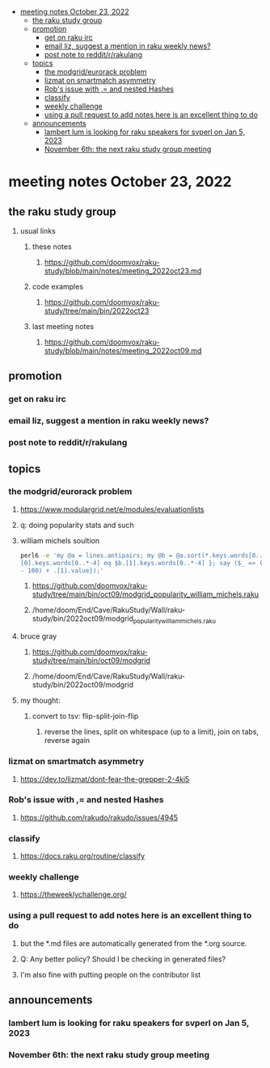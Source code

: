 - [meeting notes October 23, 2022](#orgd32d3f9)
  - [the raku study group](#orgff29506)
  - [promotion](#org38c43cb)
    - [get on raku irc](#orgac92282)
    - [email liz, suggest a mention in raku weekly news?](#org40e2af0)
    - [post note to reddit/r/rakulang](#orgfa9d4d7)
  - [topics](#org0ebec4b)
    - [the modgrid/eurorack problem](#org07116e6)
    - [lizmat on smartmatch asymmetry](#org7b74677)
    - [Rob's issue with ,= and nested Hashes](#org6062f1b)
    - [classify](#org12a2b89)
    - [weekly challenge](#org1976304)
    - [using a pull request to add notes here is an excellent thing to do](#org79614e4)
  - [announcements](#org20b54f1)
    - [lambert lum is looking for raku speakers for svperl on Jan 5, 2023](#org4a5c0c9)
    - [November 6th: the next raku study group meeting](#org29bdd58)


<a id="orgd32d3f9"></a>

# meeting notes October 23, 2022


<a id="orgff29506"></a>

## the raku study group

1.  usual links

    1.  these notes
    
        1.  <https://github.com/doomvox/raku-study/blob/main/notes/meeting_2022oct23.md>
    
    2.  code examples
    
        1.  <https://github.com/doomvox/raku-study/tree/main/bin/2022oct23>
    
    3.  last meeting notes
    
        1.  <https://github.com/doomvox/raku-study/blob/main/notes/meeting_2022oct09.md>


<a id="org38c43cb"></a>

## promotion


<a id="orgac92282"></a>

### get on raku irc


<a id="org40e2af0"></a>

### email liz, suggest a mention in raku weekly news?


<a id="orgfa9d4d7"></a>

### post note to reddit/r/rakulang


<a id="org0ebec4b"></a>

## topics


<a id="org07116e6"></a>

### the modgrid/eurorack problem

1.  <https://www.modulargrid.net/e/modules/evaluationlists>

2.  q: doing popularity stats and such

3.  william michels soultion

    ```sh
    perl6 -e 'my @a = lines.antipairs; my @b = @a.sort(*.keys.words[0..*-3]).rotor(2 => -1); my @c; do for @b -> $b { @c.push($b) if $b.
    [0].keys.words[0..*-4] eq $b.[1].keys.words[0..*-4] }; say ($_ => (.[0].value - 100) + .[1].value).antipairs for @c.sort( { (.[0].value
    - 100) + .[1].value});'
    ```
    
    1.  <https://github.com/doomvox/raku-study/tree/main/bin/oct09/modgrid_popularity_william_michels.raku>
    
    2.  /home/doom/End/Cave/RakuStudy/Wall/raku-study/bin/2022oct09/modgrid<sub>popularity</sub><sub>william</sub><sub>michels.raku</sub>

4.  bruce gray

    1.  <https://github.com/doomvox/raku-study/tree/main/bin/oct09/modgrid>
    
    2.  /home/doom/End/Cave/RakuStudy/Wall/raku-study/bin/2022oct09/modgrid

5.  my thought:

    1.  convert to tsv: flip-split-join-flip
    
        1.  reverse the lines, split on whitespace (up to a limit), join on tabs, reverse again


<a id="org7b74677"></a>

### lizmat on smartmatch asymmetry

1.  <https://dev.to/lizmat/dont-fear-the-grepper-2-4ki5>


<a id="org6062f1b"></a>

### Rob's issue with ,= and nested Hashes

1.  <https://github.com/rakudo/rakudo/issues/4945>


<a id="org12a2b89"></a>

### classify

1.  <https://docs.raku.org/routine/classify>


<a id="org1976304"></a>

### weekly challenge

1.  <https://theweeklychallenge.org/>


<a id="org79614e4"></a>

### using a pull request to add notes here is an excellent thing to do

1.  but the \*.md files are automatically generated from the \*.org source.

2.  Q: Any better policy? Should I be checking in generated files?

3.  I'm also fine with putting people on the contributor list


<a id="org20b54f1"></a>

## announcements


<a id="org4a5c0c9"></a>

### lambert lum is looking for raku speakers for svperl on Jan 5, 2023


<a id="org29bdd58"></a>

### November 6th: the next raku study group meeting
